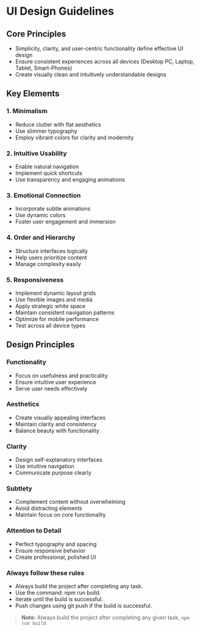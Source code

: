 # UI Design Guidelines

## Core Principles
- Simplicity, clarity, and user-centric functionality define effective UI design
- Ensure consistent experiences across all devices (Desktop PC, Laptop, Tablet, Smart-Phones)
- Create visually clean and intuitively understandable designs

## Key Elements

### 1. Minimalism
- Reduce clutter with flat aesthetics
- Use slimmer typography
- Employ vibrant colors for clarity and modernity

### 2. Intuitive Usability
- Enable natural navigation
- Implement quick shortcuts
- Use transparency and engaging animations

### 3. Emotional Connection
- Incorporate subtle animations
- Use dynamic colors
- Foster user engagement and immersion

### 4. Order and Hierarchy
- Structure interfaces logically
- Help users prioritize content
- Manage complexity easily

### 5. Responsiveness
- Implement dynamic layout grids
- Use flexible images and media
- Apply strategic white space
- Maintain consistent navigation patterns
- Optimize for mobile performance
- Test across all device types

## Design Principles

### Functionality
- Focus on usefulness and practicality
- Ensure intuitive user experience
- Serve user needs effectively

### Aesthetics
- Create visually appealing interfaces
- Maintain clarity and consistency
- Balance beauty with functionality

### Clarity
- Design self-explanatory interfaces
- Use intuitive navigation
- Communicate purpose clearly

### Subtlety
- Complement content without overwhelming
- Avoid distracting elements
- Maintain focus on core functionality

### Attention to Detail
- Perfect typography and spacing
- Ensure responsive behavior
- Create professional, polished UI

### Always follow these rules
- Always build the project after completing any task.
- Use the command: npm run build.
- Iterate until the build is successful.
- Push changes using git push if the build is successful.

> **Note:** Always build the project after completing any given task,
    `npm run build`